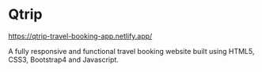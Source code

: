 # Qtrip
https://qtrip-travel-booking-app.netlify.app/

A fully responsive and functional travel booking website built using HTML5, CSS3, Bootstrap4 and Javascript.
